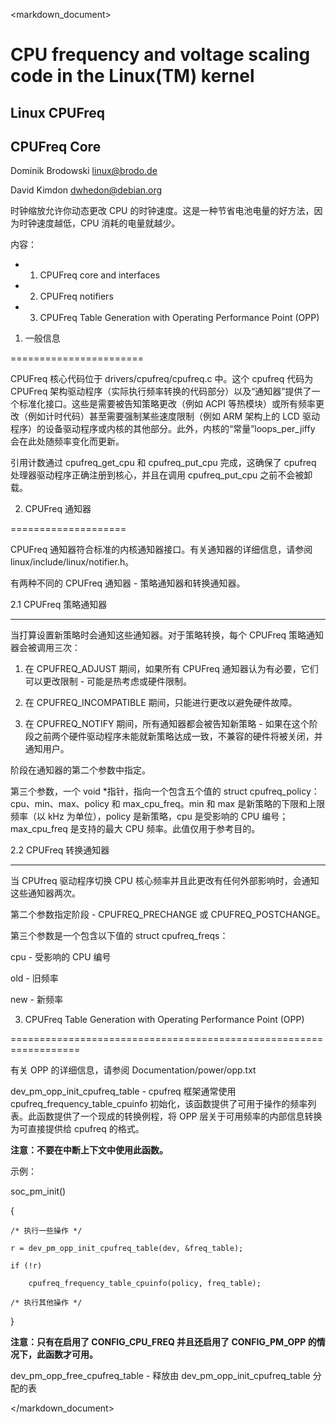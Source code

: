 <markdown_document>

# CPU frequency and voltage scaling code in the Linux(TM) kernel

## Linux    CPUFreq

## CPUFreq    Core

Dominik Brodowski <linux@brodo.de>

David Kimdon <dwhedon@debian.org>

时钟缩放允许你动态更改 CPU 的时钟速度。这是一种节省电池电量的好方法，因为时钟速度越低，CPU 消耗的电量就越少。

内容：

- 1. CPUFreq core and interfaces

- 2. CPUFreq notifiers

- 3. CPUFreq Table Generation with Operating Performance Point (OPP)

1. 一般信息

=======================

CPUFreq 核心代码位于 drivers/cpufreq/cpufreq.c 中。这个 cpufreq 代码为 CPUFreq 架构驱动程序（实际执行频率转换的代码部分）以及“通知器”提供了一个标准化接口。这些是需要被告知策略更改（例如 ACPI 等热模块）或所有频率更改（例如计时代码）甚至需要强制某些速度限制（例如 ARM 架构上的 LCD 驱动程序）的设备驱动程序或内核的其他部分。此外，内核的“常量”loops_per_jiffy 会在此处随频率变化而更新。

引用计数通过 cpufreq_get_cpu 和 cpufreq_put_cpu 完成，这确保了 cpufreq 处理器驱动程序正确注册到核心，并且在调用 cpufreq_put_cpu 之前不会被卸载。

2. CPUFreq 通知器

====================

CPUFreq 通知器符合标准的内核通知器接口。有关通知器的详细信息，请参阅 linux/include/linux/notifier.h。

有两种不同的 CPUFreq 通知器 - 策略通知器和转换通知器。

2.1 CPUFreq 策略通知器

----------------------------

当打算设置新策略时会通知这些通知器。对于策略转换，每个 CPUFreq 策略通知器会被调用三次：

1. 在 CPUFREQ_ADJUST 期间，如果所有 CPUFreq 通知器认为有必要，它们可以更改限制 - 可能是热考虑或硬件限制。

2. 在 CPUFREQ_INCOMPATIBLE 期间，只能进行更改以避免硬件故障。

3. 在 CPUFREQ_NOTIFY 期间，所有通知器都会被告知新策略 - 如果在这个阶段之前两个硬件驱动程序未能就新策略达成一致，不兼容的硬件将被关闭，并通知用户。

阶段在通知器的第二个参数中指定。

第三个参数，一个 void *指针，指向一个包含五个值的 struct cpufreq_policy：cpu、min、max、policy 和 max_cpu_freq。min 和 max 是新策略的下限和上限频率（以 kHz 为单位），policy 是新策略，cpu 是受影响的 CPU 编号；max_cpu_freq 是支持的最大 CPU 频率。此值仅用于参考目的。

2.2 CPUFreq 转换通知器

--------------------------------

当 CPUfreq 驱动程序切换 CPU 核心频率并且此更改有任何外部影响时，会通知这些通知器两次。

第二个参数指定阶段 - CPUFREQ_PRECHANGE 或 CPUFREQ_POSTCHANGE。

第三个参数是一个包含以下值的 struct cpufreq_freqs：

cpu - 受影响的 CPU 编号

old - 旧频率

new - 新频率

3. CPUFreq Table Generation with Operating Performance Point (OPP)

==================================================================

有关 OPP 的详细信息，请参阅 Documentation/power/opp.txt

dev_pm_opp_init_cpufreq_table - cpufreq 框架通常使用 cpufreq_frequency_table_cpuinfo 初始化，该函数提供了可用于操作的频率列表。此函数提供了一个现成的转换例程，将 OPP 层关于可用频率的内部信息转换为可直接提供给 cpufreq 的格式。

**注意：不要在中断上下文中使用此函数。**

示例：

soc_pm_init()

{

    /* 执行一些操作 */

    r = dev_pm_opp_init_cpufreq_table(dev, &freq_table);

    if (!r)

        cpufreq_frequency_table_cpuinfo(policy, freq_table);

    /* 执行其他操作 */

}

**注意：只有在启用了 CONFIG_CPU_FREQ 并且还启用了 CONFIG_PM_OPP 的情况下，此函数才可用。**

dev_pm_opp_free_cpufreq_table - 释放由 dev_pm_opp_init_cpufreq_table 分配的表

</markdown_document>